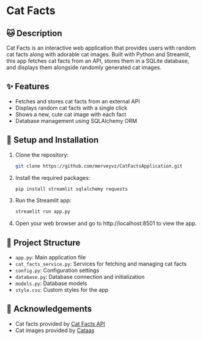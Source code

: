 # Cat Facts

## 🐱 Description

Cat Facts is an interactive web application that provides users with random cat facts along with adorable cat images. 
Built with Python and Streamlit, this app fetches cat facts from an API, stores them in a SQLite database, and displays them alongside randomly generated cat images.

## ✨ Features

- Fetches and stores cat facts from an external API
- Displays random cat facts with a single click
- Shows a new, cute cat image with each fact
- Database management using SQLAlchemy ORM

## 🚀 Setup and Installation
1. Clone the repository:
   ```bash
   git clone https://github.com/merveyvz/CatFactsApplication.git
2. Install the required packages:
   ```bash
   pip install streamlit sqlalchemy requests
3. Run the Streamlit app:
   ```bash
   streamlit run app.py
4. Open your web browser and go to http://localhost:8501 to view the app.

## 📁 Project Structure

- `app.py`: Main application file
- `cat_facts_service.py`: Services for fetching and managing cat facts
- `config.py`: Configuration settings
- `database.py`: Database connection and initialization
- `models.py`: Database models
- `style.css`: Custom styles for the app

## 👏 Acknowledgements

- Cat facts provided by [Cat Facts API](https://github.com/alexwohlbruck/cat-facts?tab=readme-ov-file)
- Cat images provided by [Cataas](https://cataas.com)

